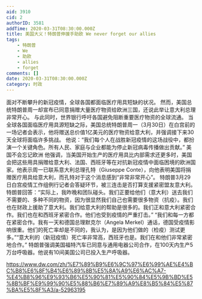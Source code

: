 ```yaml
---
aid: 3910
cid: 2
authorID: 3581
addTime: 2020-03-31T08:30:00.000Z
title: 美国大义！特朗普伸援手助欧 We never forget our allies
tags:
    - 特朗普
    - We
    - 助欧
    - allies
    - forget
comments: []
date: 2020-03-31T08:30:00.000Z
category: 时政
---
```


面对不断攀升的新冠疫情，全球各国都面临医疗用具短缺的状况。 然而，美国总统特朗普周一却宣布已同意捐赠大量医疗物资给欧洲三国，还说此举让意大利总理非常开心。 与此同时，世界银行呼吁各国避免阻断重要医疗物资的全球流通。 当全球各国面临医疗用具源短缺之际，美国总统特朗普周一（3月30日）在白宫前的一场记者会表示，他将赠送总价值1亿美元的医疗物资给意大利，并强调接下来30天全球将面临许多挑战。 他说：“我们每个人在战胜新冠疫情的这场战役中，都扮演一个关键角色。所有人民、家庭与企业都能为停止新冠病毒传播做出贡献。” 美国不会忘记欧洲 他强调，当美国开始生产的医疗用具比内部需求还更多时，美国会把这些用具捐赠给意大利、法国、西班牙等在对抗新冠疫情中面临困境的欧洲国家。他表示周一已联系意大利总理孔特（Giuseppe Conte），向他表明美国将捐赠医疗用具给意大利，而孔特对于这个消息感到“非常非常开心”。 特朗普3月29日白宫疫情工作组例行记者会答疑环节，被三连击是否打算支援紧密盟友意大利。 特朗普回答：“实际上，我昨晚和团队碰头。我们正要给他们（意大利）送去我们不需要的、多种不同的物资，因为很显然我们自己也需要很多物资（抗疫）。我们也在财政上援助了意大利。我们给意大利的帮助是很多的。我们正和意大利紧密合作。我们也在和西班牙紧密合作。他们也受到疫情的严重打击。” “我们和每一方都在紧密合作。我有一天和德国总理默克尔（Angela Merkel）通话，德国受疫情影响很重。他们的死亡率却是不同的，我认为，是因为他们做的（检疫）测试更多。”“意大利的（新冠疫情）死亡率非常高，西班牙也是。我们在和他们非常紧密地合作。” 特朗普强调美国福特汽车已同意与通用电器公司合作，在100天内生产5万台呼吸器。他说有10间美国公司已投入生产呼吸器。

https://www.dw.com/zh/%E7%89%B9%E6%9C%97%E6%99%AE%E4%BC%B8%E6%8F%B4%E6%89%8B%E5%8A%A9%E6%AC%A7-%E4%B8%96%E9%93%B6%E5%90%81%E5%90%84%E5%9B%BD%E5%8B%BF%E9%99%90%E5%88%B6%E7%89%A9%E8%B5%84%E5%87%BA%E5%8F%A3/a-52963195
